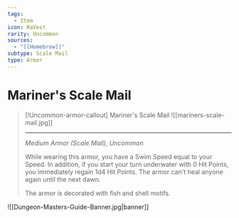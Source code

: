 ```yaml
---
tags:
  - Item
icon: RaVest
rarity: Uncommon
sources:
  - "[[Homebrew]]"
subtype: Scale Mail
type: Armor
---
```

# Mariner's Scale Mail

>[!Uncommon-armor-callout] Mariner's Scale Mail
>![[mariners-scale-mail.jpg]]
>
>---
> *Medium Armor (Scale Mail), Uncommon*
> 
> While wearing this armor, you have a Swim Speed equal to your Speed. In addition, if you start your turn underwater with 0 Hit Points, you immediately regain 1d4 Hit Points. The armor can't heal anyone again until the next dawn.
>
>The armor is decorated with fish and shell motifs.

![[Dungeon-Masters-Guide-Banner.jpg|banner]]